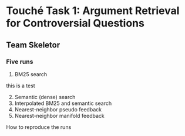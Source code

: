 # Touché Task 1: Argument Retrieval for Controversial Questions
## Team Skeletor

### Five runs
1) BM25 search

this is a test

2) Semantic (dense) search
3) Interpolated BM25 and semantic search
4) Nearest-neighbor pseudo feedback
5) Nearest-neighbor manifold feedback

How to reproduce the runs